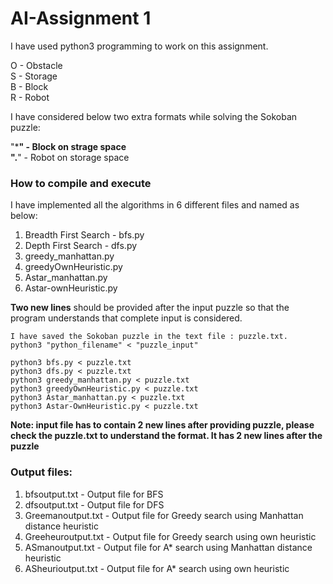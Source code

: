 # AI-Assignment 1

I have used python3 programming to work on this assignment.

O - Obstacle  
S - Storage  
B - Block  
R - Robot

I have considered below two extra formats while solving the Sokoban puzzle:

"*****" - Block on strage space  
"**.**" - Robot on storage space

### How to compile and execute

I have implemented all the algorithms in 6 different files and named as below:
1. Breadth First Search - bfs.py
2. Depth First Search - dfs.py
3. greedy_manhattan.py
4. greedyOwnHeuristic.py
5. Astar_manhattan.py
6. Astar-ownHeuristic.py

**Two new lines** should be provided after the input puzzle so that the program understands that complete input is considered.

	I have saved the Sokoban puzzle in the text file : puzzle.txt. 
    python3 "python_filename" < "puzzle_input"
    
    python3 bfs.py < puzzle.txt
    python3 dfs.py < puzzle.txt
    python3 greedy_manhattan.py < puzzle.txt
    python3 greedyOwnHeuristic.py < puzzle.txt
    python3 Astar_manhattan.py < puzzle.txt
    python3 Astar-OwnHeuristic.py < puzzle.txt

**Note: input file has to contain 2 new lines after providing puzzle, please check the puzzle.txt to understand the format. It has 2 new lines after the puzzle**

### Output files:

1. bfsoutput.txt - Output file for BFS
2. dfsoutput.txt - Output file for DFS
3. Greemanoutput.txt - Output file for Greedy search using Manhattan distance heuristic
4. Greeheuroutput.txt - Output file for Greedy search using own heuristic
5. ASmanoutput.txt - Output file for A* search using Manhattan distance heuristic
6. ASheurioutput.txt - Output file for A* search using own heuristic
